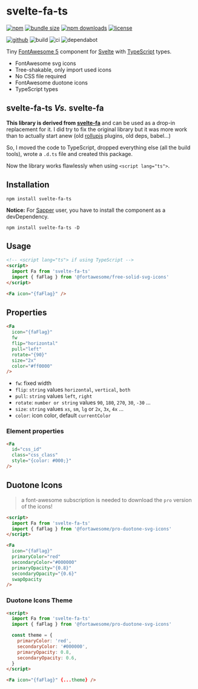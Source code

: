 # svelte-fa-ts

[![npm][badge-version]][npm]
[![bundle size][badge-size]][bundlephobia]
[![npm downloads][badge-downloads]][npm]
[![license][badge-license]][license]

[![github][badge-issues]][github]
![build][badge-build]
![ci][badge-ci]
![dependabot][badge-dependabot]

Tiny [FontAwesome 5][fontawesome] component for [Svelte][svelte] with [TypeScript][ts] types.

- FontAwesome svg icons
- Tree-shakable, only import used icons
- No CSS file required
- FontAwesome duotone icons
- TypeScript types

## svelte-fa-ts *Vs.* svelte-fa

**This library is derived from [svelte-fa][npm]** and can be used as a drop-in replacement for it. I did try to fix the original library but it was more work than to actually start anew (old [rollupjs][rollup] plugins, old deps, babel...)

So, I moved the code to TypeScript, dropped everything else (all the build tools), wrote a `.d.ts` file and created this package.

Now the library works flawlessly when using `<script lang="ts">`.

## Installation

```shell
npm install svelte-fa-ts
```

**Notice:** For [Sapper][sapper] user, you have to install the component as a devDependency.

```shell
npm install svelte-fa-ts -D
```

## Usage

```html
<!-- <script lang="ts"> if using TypeScript -->
<script>
  import Fa from 'svelte-fa-ts'
  import { faFlag } from '@fortawesome/free-solid-svg-icons'
</script>

<Fa icon="{faFlag}" />
```

## Properties

```html
<Fa
  icon="{faFlag}"
  fw
  flip="horizontal"
  pull="left"
  rotate="{90}"
  size="2x"
  color="#ff0000"
/>
```

- `fw`: fixed width
- `flip`: `string` values `horizontal`, `vertical`, `both`
- `pull`: `string` values `left`, `right`
- `rotate`: `number or string` values `90`, `180`, `270`, `30`, `-30` ...
- `size`: `string` values `xs`, `sm`, `lg` or `2x`, `3x`, `4x` ...
- `color`: icon color, default `currentColor`


### Element properties

```html
<Fa
  id="css_id"
  class="css_class"
  style="{color: #000;}"
/>
```

## Duotone Icons

> a font-awesome subscription is needed to download the `pro` version of the icons!

```html
<script>
  import Fa from 'svelte-fa-ts'
  import { faFlag } from '@fortawesome/pro-duotone-svg-icons'
</script>

<Fa
  icon="{faFlag}"
  primaryColor="red"
  secondaryColor="#000000"
  primaryOpacity="{0.8}"
  secondaryOpacity="{0.6}"
  swapOpacity
/>
```


### Duotone Icons Theme

```html
<script>
  import Fa from 'svelte-fa-ts'
  import { faFlag } from '@fortawesome/pro-duotone-svg-icons'

  const theme = {
    primaryColor: 'red',
    secondaryColor: '#000000',
    primaryOpacity: 0.8,
    secondaryOpacity: 0.6,
  }
</script>

<Fa icon="{faFlag}" {...theme} />
```

[fontawesome]: https://fontawesome.com/
[svelte]: https://svelte.dev/
[sapper]: https://sapper.svelte.dev/
[rollup]: http://rollupjs.org
[ts]: https://www.typescriptlang.org/

[badge-version]: https://badgen.net/npm/v/svelte-fa-ts
[badge-downloads]: https://badgen.net/npm/dt/svelte-fa-ts
[npm]: https://www.npmjs.com/package/svelte-fa-ts
[badge-size]: https://badgen.net/bundlephobia/minzip/svelte-fa-ts

[bundlephobia]: https://bundlephobia.com/result?p=svelte-fa-ts
[badge-license]: https://badgen.net/npm/l/svelte-fa-ts
[license]: https://github.com/msanguineti/svelte-fa-ts/blob/main/LICENSE
[badge-issues]: https://badgen.net/github/issues/msanguineti/svelte-fa-ts
[github]: https://github.com/msanguineti/svelte-fa-ts
[badge-build]: https://badgen.net/github/status/msanguineti/svelte-fa-ts
[badge-ci]: https://badgen.net/github/status/msanguineti/svelte-fa-ts/main/ci
[badge-dependabot]: https://badgen.net/github/dependabot/msanguineti/svelte-fa-ts

